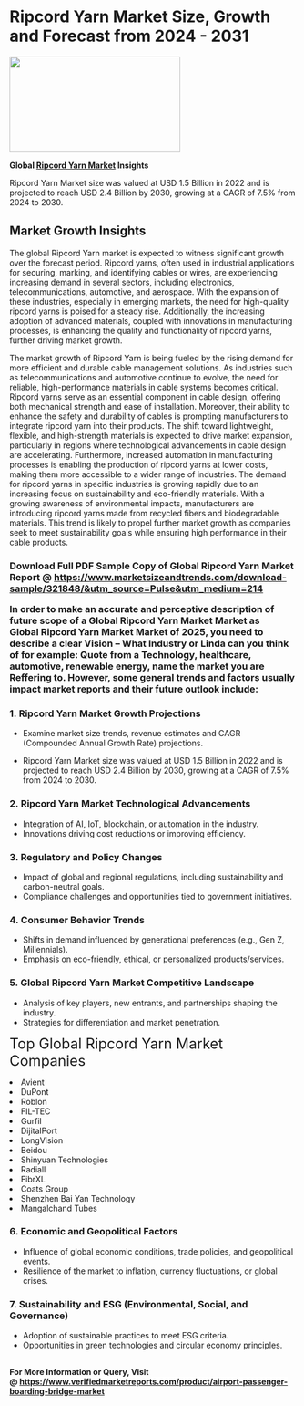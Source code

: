<H1>Ripcord Yarn Market Size, Growth and Forecast from 2024 - 2031</H1><img class="aligncenter size-medium wp-image-584254" src="https://thirdeyenews.in/wp-content/uploads/2024/09/Global-Market-Research-300x168.jpeg" alt="" width="300" height="168" /><p><strong>Global&nbsp;<a href="https://www.marketsizeandtrends.com/download-sample/321848/&amp;utm_source=Pulse&amp;utm_medium=214">Ripcord Yarn Market</a> Insights</strong></p><p>Ripcord Yarn Market size was valued at USD 1.5 Billion in 2022 and is projected to reach USD 2.4 Billion by 2030, growing at a CAGR of 7.5% from 2024 to 2030.</p><p><h2>Market Growth Insights</h2> <p>The global Ripcord Yarn market is expected to witness significant growth over the forecast period. Ripcord yarns, often used in industrial applications for securing, marking, and identifying cables or wires, are experiencing increasing demand in several sectors, including electronics, telecommunications, automotive, and aerospace. With the expansion of these industries, especially in emerging markets, the need for high-quality ripcord yarns is poised for a steady rise. Additionally, the increasing adoption of advanced materials, coupled with innovations in manufacturing processes, is enhancing the quality and functionality of ripcord yarns, further driving market growth.</p> <p><strong></strong></p> <p>The market growth of Ripcord Yarn is being fueled by the rising demand for more efficient and durable cable management solutions. As industries such as telecommunications and automotive continue to evolve, the need for reliable, high-performance materials in cable systems becomes critical. Ripcord yarns serve as an essential component in cable design, offering both mechanical strength and ease of installation. Moreover, their ability to enhance the safety and durability of cables is prompting manufacturers to integrate ripcord yarn into their products. The shift toward lightweight, flexible, and high-strength materials is expected to drive market expansion, particularly in regions where technological advancements in cable design are accelerating. Furthermore, increased automation in manufacturing processes is enabling the production of ripcord yarns at lower costs, making them more accessible to a wider range of industries. The demand for ripcord yarns in specific industries is growing rapidly due to an increasing focus on sustainability and eco-friendly materials. With a growing awareness of environmental impacts, manufacturers are introducing ripcord yarns made from recycled fibers and biodegradable materials. This trend is likely to propel further market growth as companies seek to meet sustainability goals while ensuring high performance in their cable products. <h3></p><p><span class=""><strong>Download Full PDF Sample Copy of Global Ripcord Yarn Market Report</strong> @ <a href="https://www.marketsizeandtrends.com/download-sample/321848/&amp;utm_source=Pulse&amp;utm_medium=214" target="_blank">https://www.marketsizeandtrends.com/download-sample/321848/&amp;utm_source=Pulse&amp;utm_medium=214</a></span></p><p>In order to make an accurate and perceptive description of future scope of a Global&nbsp;Ripcord Yarn Market Market as Global&nbsp;Ripcord Yarn Market Market of 2025, you need to describe a clear Vision &ndash; What Industry or Linda can you think of for example: Quote from a Technology, healthcare, automotive, renewable energy, name the market you are Reffering to. However, some general trends and factors usually impact market reports and their future outlook include:</p><h3>1.&nbsp;<strong>Ripcord Yarn Market Growth Projections</strong></h3><ul><li>Examine market size trends, revenue estimates and CAGR (Compounded Annual Growth Rate) projections.</li><li><p>Ripcord Yarn Market size was valued at USD 1.5 Billion in 2022 and is projected to reach USD 2.4 Billion by 2030, growing at a CAGR of 7.5% from 2024 to 2030.</p></li></ul><h3>2.&nbsp;<strong>Ripcord Yarn Market Technological Advancements</strong></h3><ul><li>Integration of AI, IoT, blockchain, or automation in the industry.</li><li>Innovations driving cost reductions or improving efficiency.</li></ul><h3>3.&nbsp;<strong>Regulatory and Policy Changes</strong></h3><ul><li>Impact of global and regional regulations, including sustainability and carbon-neutral goals.</li><li>Compliance challenges and opportunities tied to government initiatives.</li></ul><h3>4.&nbsp;<strong>Consumer Behavior Trends</strong></h3><ul><li>Shifts in demand influenced by generational preferences (e.g., Gen Z, Millennials).</li><li>Emphasis on eco-friendly, ethical, or personalized products/services.</li></ul><h3>5.&nbsp;<strong>Global Ripcord Yarn Market Competitive Landscape</strong></h3><ul><li>Analysis of key players, new entrants, and partnerships shaping the industry.</li><li>Strategies for differentiation and market penetration.</li></ul><p data-pm-slice="1 1 []"><span style="color: inherit; font-family: inherit; font-size: 25px;">Top Global Ripcord Yarn Market Companies</span></p><div class="" data-test-id=""><p><li>Avient</li><li> DuPont</li><li> Roblon</li><li> FIL-TEC</li><li> Gurfil</li><li> DijitalPort</li><li> LongVision</li><li> Beidou</li><li> Shinyuan Technologies</li><li> Radiall</li><li> FibrXL</li><li> Coats Group</li><li> Shenzhen Bai Yan Technology</li><li> Mangalchand Tubes</li></p></div><h3>6.&nbsp;<strong>Economic and Geopolitical Factors</strong></h3><ul><li>Influence of global economic conditions, trade policies, and geopolitical events.</li><li>Resilience of the market to inflation, currency fluctuations, or global crises.</li></ul><h3>7.&nbsp;<strong>Sustainability and ESG (Environmental, Social, and Governance)</strong></h3><ul><li>Adoption of sustainable practices to meet ESG criteria.</li><li>Opportunities in green technologies and circular economy principles.</li></ul><h2><strong style="font-size: 14px;">For More Information or Query, Visit @&nbsp;</strong><a style="background-color: #ffffff; font-size: 14px;" href="https://www.marketsizeandtrends.com/report/ripcord-yarn-market/" target="_blank">https://www.verifiedmarketreports.com/product/airport-passenger-boarding-bridge-market</a></h2>
